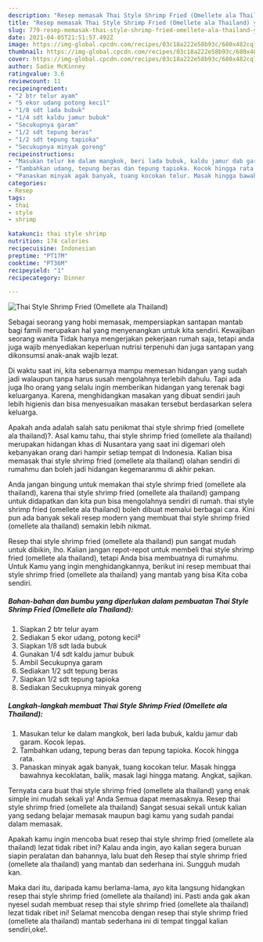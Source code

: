 ```yaml
---
description: "Resep memasak Thai Style Shrimp Fried (Omellete ala Thailand) yang enak dan Mudah Dibuat"
title: "Resep memasak Thai Style Shrimp Fried (Omellete ala Thailand) yang enak dan Mudah Dibuat"
slug: 779-resep-memasak-thai-style-shrimp-fried-omellete-ala-thailand-yang-enak-dan-mudah-dibuat
date: 2021-04-05T21:51:57.492Z
image: https://img-global.cpcdn.com/recipes/03c18a222e58b93c/680x482cq70/thai-style-shrimp-fried-omellete-ala-thailand-foto-resep-utama.jpg
thumbnail: https://img-global.cpcdn.com/recipes/03c18a222e58b93c/680x482cq70/thai-style-shrimp-fried-omellete-ala-thailand-foto-resep-utama.jpg
cover: https://img-global.cpcdn.com/recipes/03c18a222e58b93c/680x482cq70/thai-style-shrimp-fried-omellete-ala-thailand-foto-resep-utama.jpg
author: Sadie McKinney
ratingvalue: 3.6
reviewcount: 11
recipeingredient:
- "2 btr telur ayam"
- "5 ekor udang potong kecil"
- "1/8 sdt lada bubuk"
- "1/4 sdt kaldu jamur bubuk"
- "Secukupnya garam"
- "1/2 sdt tepung beras"
- "1/2 sdt tepung tapioka"
- "Secukupnya minyak goreng"
recipeinstructions:
- "Masukan telur ke dalam mangkok, beri lada bubuk, kaldu jamur dab garam. Kocok lepas."
- "Tambahkan udang, tepung beras dan tepung tapioka. Kocok hingga rata."
- "Panaskan minyak agak banyak, tuang kocokan telur. Masak hingga bawahnya kecoklatan, balik, masak lagi hingga matang. Angkat, sajikan."
categories:
- Resep
tags:
- thai
- style
- shrimp

katakunci: thai style shrimp 
nutrition: 174 calories
recipecuisine: Indonesian
preptime: "PT17M"
cooktime: "PT36M"
recipeyield: "1"
recipecategory: Dinner

---
```



![Thai Style Shrimp Fried (Omellete ala Thailand)](https://img-global.cpcdn.com/recipes/03c18a222e58b93c/680x482cq70/thai-style-shrimp-fried-omellete-ala-thailand-foto-resep-utama.jpg)

Sebagai seorang yang hobi memasak, mempersiapkan santapan mantab bagi famili merupakan hal yang menyenangkan untuk kita sendiri. Kewajiban seorang  wanita Tidak hanya mengerjakan pekerjaan rumah saja, tetapi anda juga wajib menyediakan keperluan nutrisi terpenuhi dan juga santapan yang dikonsumsi anak-anak wajib lezat.

Di waktu  saat ini, kita sebenarnya mampu memesan hidangan yang sudah jadi walaupun tanpa harus susah mengolahnya terlebih dahulu. Tapi ada juga lho orang yang selalu ingin memberikan hidangan yang terenak bagi keluarganya. Karena, menghidangkan masakan yang dibuat sendiri jauh lebih higienis dan bisa menyesuaikan masakan tersebut berdasarkan selera keluarga. 



Apakah anda adalah salah satu penikmat thai style shrimp fried (omellete ala thailand)?. Asal kamu tahu, thai style shrimp fried (omellete ala thailand) merupakan hidangan khas di Nusantara yang saat ini digemari oleh kebanyakan orang dari hampir setiap tempat di Indonesia. Kalian bisa memasak thai style shrimp fried (omellete ala thailand) olahan sendiri di rumahmu dan boleh jadi hidangan kegemaranmu di akhir pekan.

Anda jangan bingung untuk memakan thai style shrimp fried (omellete ala thailand), karena thai style shrimp fried (omellete ala thailand) gampang untuk didapatkan dan kita pun bisa mengolahnya sendiri di rumah. thai style shrimp fried (omellete ala thailand) boleh dibuat memalui berbagai cara. Kini pun ada banyak sekali resep modern yang membuat thai style shrimp fried (omellete ala thailand) semakin lebih nikmat.

Resep thai style shrimp fried (omellete ala thailand) pun sangat mudah untuk dibikin, lho. Kalian jangan repot-repot untuk membeli thai style shrimp fried (omellete ala thailand), tetapi Anda bisa membuatnya di rumahmu. Untuk Kamu yang ingin menghidangkannya, berikut ini resep membuat thai style shrimp fried (omellete ala thailand) yang mantab yang bisa Kita coba sendiri.

<!--inarticleads1-->

##### Bahan-bahan dan bumbu yang diperlukan dalam pembuatan Thai Style Shrimp Fried (Omellete ala Thailand):

1. Siapkan 2 btr telur ayam
1. Sediakan 5 ekor udang, potong kecil²
1. Siapkan 1/8 sdt lada bubuk
1. Gunakan 1/4 sdt kaldu jamur bubuk
1. Ambil Secukupnya garam
1. Sediakan 1/2 sdt tepung beras
1. Siapkan 1/2 sdt tepung tapioka
1. Sediakan Secukupnya minyak goreng




<!--inarticleads2-->

##### Langkah-langkah membuat Thai Style Shrimp Fried (Omellete ala Thailand):

1. Masukan telur ke dalam mangkok, beri lada bubuk, kaldu jamur dab garam. Kocok lepas.
1. Tambahkan udang, tepung beras dan tepung tapioka. Kocok hingga rata.
1. Panaskan minyak agak banyak, tuang kocokan telur. Masak hingga bawahnya kecoklatan, balik, masak lagi hingga matang. Angkat, sajikan.




Ternyata cara buat thai style shrimp fried (omellete ala thailand) yang enak simple ini mudah sekali ya! Anda Semua dapat memasaknya. Resep thai style shrimp fried (omellete ala thailand) Sangat sesuai sekali untuk kalian yang sedang belajar memasak maupun bagi kamu yang sudah pandai dalam memasak.

Apakah kamu ingin mencoba buat resep thai style shrimp fried (omellete ala thailand) lezat tidak ribet ini? Kalau anda ingin, ayo kalian segera buruan siapin peralatan dan bahannya, lalu buat deh Resep thai style shrimp fried (omellete ala thailand) yang mantab dan sederhana ini. Sungguh mudah kan. 

Maka dari itu, daripada kamu berlama-lama, ayo kita langsung hidangkan resep thai style shrimp fried (omellete ala thailand) ini. Pasti anda gak akan nyesel sudah membuat resep thai style shrimp fried (omellete ala thailand) lezat tidak ribet ini! Selamat mencoba dengan resep thai style shrimp fried (omellete ala thailand) mantab sederhana ini di tempat tinggal kalian sendiri,oke!.

